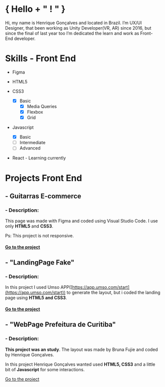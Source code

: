 # { Hello + " ! " }

Hi, my name is Henrique Gonçalves and located in Brazil. I’m UX/UI Designer, that been working as Unity Developer(VR, AR) since 2016, but since the final of last year too I’m dedicated the learn and work as Front-End developer.

# Skills - Front End
 - Figma
 
 - HTML5
  
 - CSS3
	 - [x] Basic
		- [x] Media Queries
		- [x] Flexbox
		- [x] Grid
 
 - Javascript
	 - [x] Basic
	 - [ ] Intermediate
	 - [ ] Advanced

- React - Learning currently 

# Projects Front End

## - Guitarras E-commerce

### - Description: 

This page was made with Figma and coded using Visual Studio Code. I use only **HTML5** and **CSS3**.

Ps: This project is not responsive.

#### [Go to the project](https://henriquegoncalvessilva.github.io/PageSite_Guitarra_E-commerce/index.html)

## - "LandingPage Fake"

### - Description: 

In this project I used Umso APP([https://app.umso.com/start](https://app.umso.com/start)) to generate the layout, but i coded the landing page using **HTML5 and CSS3**.

#### [Go to the project](https://henriquegoncalvessilva.github.io/LandingPageFake_FrontEnd/index.html)

## - "WebPage Prefeitura de Curitiba"

### - Description: 

**This project was an study**. The layout was made by Bruna Fujie and coded by Henrique Gonçalves. 

In this project Henrique Gonçalves wanted used **HTML5, CSS3** and a little bit of **Javascript** for some interactions.

[Go to the project](https://henriquegoncalvessilva.github.io/WebPage_PrefeituraCuritiba/index.html)
